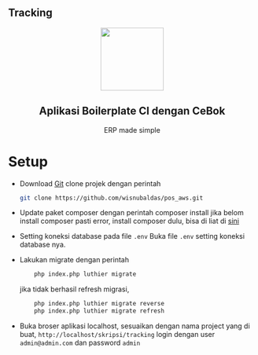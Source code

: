 Tracking
-------
<div align="center">
    <img src="https://raw.githubusercontent.com/frappe/erpnext/develop/erpnext/public/images/erpnext-logo.png" height="128">
    <h2>Aplikasi Boilerplate CI dengan CeBok</h2>
    <p align="center">
        <p>ERP made simple</p>
    </p>
</div>

Setup
=====
-   Download [Git](https://git-scm.com/downloads)
    clone projek dengan perintah 
    ```bash
    git clone https://github.com/wisnubaldas/pos_aws.git
    ```

-   Update paket composer dengan perintah composer install jika belom install
    composer pasti error, install composer dulu, bisa di liat di
    [sini](https://getcomposer.org/download/)

-   Setting koneksi database pada file ```.env``` 
    Buka file ```.env``` setting koneksi database nya.

-   Lakukan migrate dengan perintah 
    ```bash 
        php index.php luthier migrate 
    ```
    jika tidak berhasil refresh migrasi,
    ```bash  
        php index.php luthier migrate reverse
        php index.php luthier migrate refresh
    ```
-   Buka broser aplikasi localhost, sesuaikan dengan nama project yang di buat, 
    ```http://localhost/skripsi/tracking``` login dengan user ```admin@admin.com``` dan password ```admin```
    